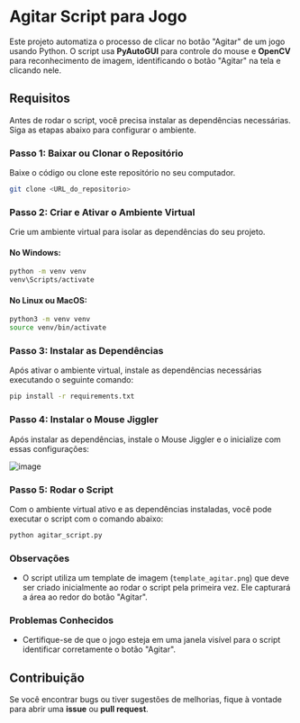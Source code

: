 
# Agitar Script para Jogo

Este projeto automatiza o processo de clicar no botão "Agitar" de um jogo usando Python. O script usa **PyAutoGUI** para controle do mouse e **OpenCV** para reconhecimento de imagem, identificando o botão "Agitar" na tela e clicando nele.

## Requisitos

Antes de rodar o script, você precisa instalar as dependências necessárias. Siga as etapas abaixo para configurar o ambiente.

### Passo 1: Baixar ou Clonar o Repositório

Baixe o código ou clone este repositório no seu computador.

```bash
git clone <URL_do_repositorio>
```

### Passo 2: Criar e Ativar o Ambiente Virtual

Crie um ambiente virtual para isolar as dependências do seu projeto.

#### No Windows:
```bash
python -m venv venv
venv\Scripts/activate
```

#### No Linux ou MacOS:
```bash
python3 -m venv venv
source venv/bin/activate
```



### Passo 3: Instalar as Dependências

Após ativar o ambiente virtual, instale as dependências necessárias executando o seguinte comando:

```bash
pip install -r requirements.txt
```

### Passo 4: Instalar o Mouse Jiggler

Após instalar as dependências, instale o Mouse Jiggler e o inicialize com essas configurações:

![image](https://github.com/user-attachments/assets/60f15124-de49-459d-8019-0848888e631b)



### Passo 5: Rodar o Script

Com o ambiente virtual ativo e as dependências instaladas, você pode executar o script com o comando abaixo:

```bash
python agitar_script.py
```


### Observações

- O script utiliza um template de imagem (`template_agitar.png`) que deve ser criado inicialmente ao rodar o script pela primeira vez. Ele capturará a área ao redor do botão "Agitar".

### Problemas Conhecidos

- Certifique-se de que o jogo esteja em uma janela visível para o script identificar corretamente o botão "Agitar".

## Contribuição

Se você encontrar bugs ou tiver sugestões de melhorias, fique à vontade para abrir uma **issue** ou **pull request**.
